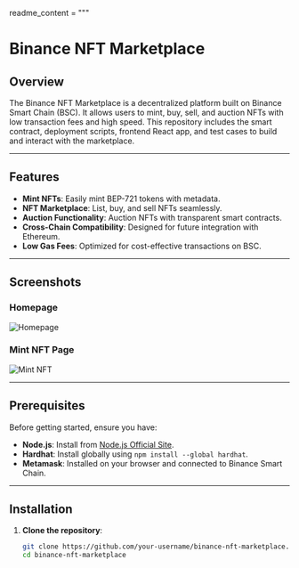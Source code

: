 readme_content = """
# Binance NFT Marketplace

## Overview
The Binance NFT Marketplace is a decentralized platform built on Binance Smart Chain (BSC). It allows users to mint, buy, sell, and auction NFTs with low transaction fees and high speed. This repository includes the smart contract, deployment scripts, frontend React app, and test cases to build and interact with the marketplace.

---

## Features
- **Mint NFTs**: Easily mint BEP-721 tokens with metadata.
- **NFT Marketplace**: List, buy, and sell NFTs seamlessly.
- **Auction Functionality**: Auction NFTs with transparent smart contracts.
- **Cross-Chain Compatibility**: Designed for future integration with Ethereum.
- **Low Gas Fees**: Optimized for cost-effective transactions on BSC.

---

## Screenshots
### Homepage
![Homepage](./screenshots/homepage.png)

### Mint NFT Page
![Mint NFT](./screenshots/mint-nft.png)

---

## Prerequisites
Before getting started, ensure you have:
- **Node.js**: Install from [Node.js Official Site](https://nodejs.org/).
- **Hardhat**: Install globally using `npm install --global hardhat`.
- **Metamask**: Installed on your browser and connected to Binance Smart Chain.

---

## Installation

1. **Clone the repository**:
   ```bash
   git clone https://github.com/your-username/binance-nft-marketplace.git
   cd binance-nft-marketplace
